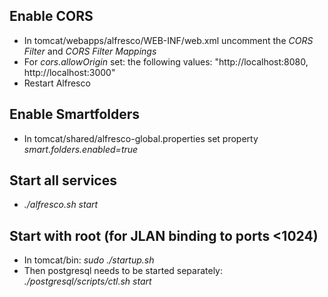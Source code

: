 ## Enable CORS
- In tomcat/webapps/alfresco/WEB-INF/web.xml uncomment the _CORS Filter_ and _CORS Filter Mappings_
- For _cors.allowOrigin_ set: the following values: "http://localhost:8080, http://localhost:3000"
- Restart Alfresco

## Enable Smartfolders
- In tomcat/shared/alfresco-global.properties set property _smart.folders.enabled=true_ 

## Start all services
- _./alfresco.sh start_

## Start with root (for JLAN binding to ports <1024)
- In tomcat/bin: _sudo ./startup.sh_ 
- Then postgresql needs to be started separately: _./postgresql/scripts/ctl.sh start_
